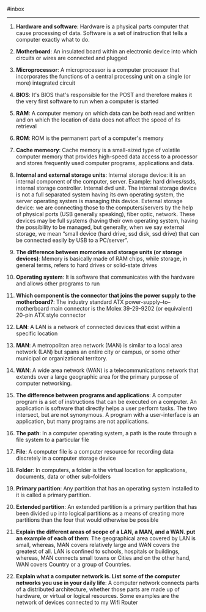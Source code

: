 #inbox  

---
1. **Hardware and software**: Hardware is a physical parts computer that cause processing of data. Software is a set of instruction that tells a computer exactly what to do.

2. **Motherboard**: An insulated board within an electronic device into which circuits or wires are connected and plugged

3. **Microprocessor**: A microprocessor is a computer processor that incorporates the functions of a central processing unit on a single (or more) integrated circuit

4. **BIOS**: It's BIOS that's responsible for the POST and therefore makes it the very first software to run when a computer is started

5. **RAM**: A computer memory on which data can be both read and written and on which the location of data does not affect the speed of its retrieval

6. **ROM**: ROM is the permanent part of a computer's memory

7. **Cache memeory**: Cache memory is a small-sized type of volatile computer memory that provides high-speed data access to a processor and stores frequently used computer programs, applications and data.

8. **Internal and external storage units**: Internal storage device: it is an internal component of the computer, server. Example: hard drives/ssds, internal storage controller. Internal dvd unit. The internal storage device is not a full separated system having its own operating system, the server operating system is managing this device.
External storage device: we are connecting those to the computers/servers by the help of physical ports (USB generally speaking), fiber optic, network. These devices may be full systems (having their own operating system, having the possibility to be managed, but generally, when we say external storage, we mean “small device (hard drive, ssd disk, ssd drive) that can be connected easily by USB to a PC/server”.

9. **The difference between momories and storage units (or storage devices)**: Memory is basically made of RAM chips, while storage, in general terms, refers to hard drives or solid-state drives

10. **Operating system**: It is software that communicates with the hardware and allows other programs to run

11. **Which component is the connector that joins the power supply to the motherboard?**: The industry standard ATX power-supply–to–motherboard main connector is the Molex 39-29-9202 (or equivalent) 20-pin ATX style connector

12. **LAN**: A LAN is a network of connected devices that exist within a specific location

13. **MAN**:  A metropolitan area network (MAN) is similar to a local area network (LAN) but spans an entire city or campus, or some other municipal or organizational territory.

14. **WAN**: A wide area network (WAN) is a telecommunications network that extends over a large geographic area for the primary purpose of computer networking.

15. **The difference between programs and applications**: A computer program is a set of instructions that can be executed on a computer. An application is software that directly helps a user perform tasks. The two intersect, but are not synonymous. A program with a user-interface is an application, but many programs are not applications.

16. **The path**: In a computer operating system, a path is the route through a file system to a particular file

17. **File**: A computer file is a computer resource for recording data discretely in a computer storage device

18. **Folder**: In computers, a folder is the virtual location for applications, documents, data or other sub-folders

19. **Primary partition**: Any partition that has an operating system installed to it is called a primary partition.

20. **Extended partition**: An extended partition is a primary partition that has been divided up into logical partitions as a means of creating more partitions than the four that would otherwise be possible

21. **Explain the different areas of scope of a LAN, a MAN, and a WAN. put an example of each of them**: The geographical area covered by LAN is small, whereas, MAN covers relatively large and WAN covers the greatest of all. 
LAN is confined to schools, hospitals or buildings, whereas, MAN connects small towns or Cities and on the other hand, WAN covers Country or a group of Countries.

22. **Explain what a computer network is. List some of the computer networks you use in your daily life**:  A computer network connects parts of a distributed architecture, whether those parts are made up of hardware, or virtual or logical resources.
Some examples are the network of devices connected to my Wifi Router
